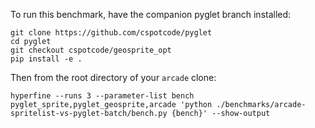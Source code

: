 To run this benchmark, have the companion pyglet branch installed:

```shell
git clone https://github.com/cspotcode/pyglet
cd pyglet
git checkout cspotcode/geosprite_opt
pip install -e .
```

Then from the root directory of your `arcade` clone:

```shell
hyperfine --runs 3 --parameter-list bench pyglet_sprite,pyglet_geosprite,arcade 'python ./benchmarks/arcade-spritelist-vs-pyglet-batch/bench.py {bench}' --show-output
```
